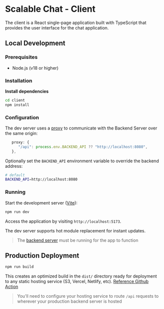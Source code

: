 # Scalable Chat - Client

The client is a React single-page application built with TypeScript that provides the user interface for the chat application.

## Local Development

### Prerequisites

- Node.js (v18 or higher)

### Installation

**Install dependencies**

```bash
cd client
npm install
```

### Configuration

The dev server uses a [proxy](https://vite.dev/config/server-options.html#server-proxy) to communicate with the Backend Server over the same origin:

```ts
   proxy: {
      "/api": process.env.BACKEND_API ?? "http://localhost:8080",
   },
```

Optionally set the `BACKEND_API` environment variable to override the backend address:

```bash
# default
BACKEND_API=http://localhost:8080
```

### Running

Start the development server ([Vite](https://vite.dev/)):

```bash
npm run dev
```

Access the application by visiting `http://localhost:5173`.

The dev server supports hot module replacement for instant updates.

> The [backend server](../backend-server/) must be running for the app to function

## Production Deployment

```bash
npm run build
```

This creates an optimized build in the `dist/` directory ready for deployment to any static hosting service (S3, Vercel, Netlify, etc). [Reference Github Action](../.github/workflows/client-deploy.yml)

> You'll need to configure your hosting service to route `/api` requests to wherever your production backend server is hosted
